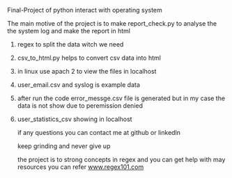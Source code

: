 Final-Project of python interact with operating system

The main motive of the project is to make report_check.py to analyse the the system log and make the report in html 

1. regex to split the data witch we need
2. csv_to_html.py helps to convert csv data into html
3. in linux use apach 2 to view the files in localhost
4. user_email.csv and syslog is example data
5. after run the code error_messge.csv file is generated but in my case the data is not show due to peremission denied
6. user_statistics_csv showing in localhost

    if any questions you can contact me at github or linkedln

   keep grinding and never give up

   the project is to strong concepts in regex and you can get help with may resources you can refer  www.regex101.com
